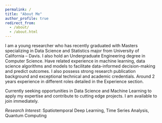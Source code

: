 ```yaml
---
permalink: /
title: "About Me"
author_profile: true
redirect_from: 
  - /about/
  - /about.html
---
```


I am a young researcher who has recently graduated with Masters specializing in Data Science and Statistics major from University of California – Davis. I also hold an Undergraduate Engineering degree in Computer Science. Have related experience in machine learning, data science algorithms and models to facilitate data-informed decision-making and predict outcomes. I also possess strong research publication background and exceptional technical and academic credentials. Around 2 years experience in different roles detailed in the Experience section.

Currently seeking opportunities in Data Science and Machine Learning to apply my expertise and contribute to cutting edge projects. I am available to join immediately.

*Research Interest*: Spatiotemporal Deep Learning, Time Series Analysis, Quantum Computing